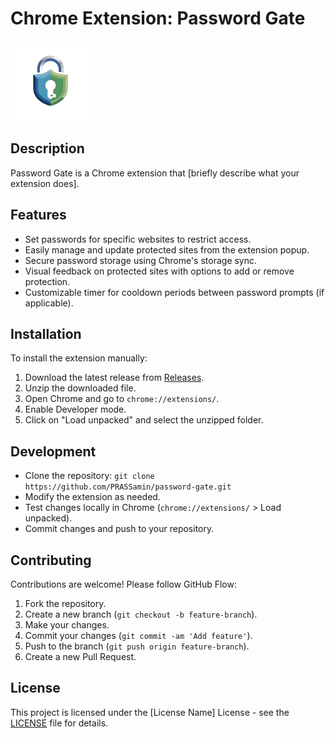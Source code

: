 # Chrome Extension: Password Gate

![Extension Icon](media/icon128.png)

## Description
Password Gate is a Chrome extension that [briefly describe what your extension does].

## Features
- Set passwords for specific websites to restrict access.
- Easily manage and update protected sites from the extension popup.
- Secure password storage using Chrome's storage sync.
- Visual feedback on protected sites with options to add or remove protection.
- Customizable timer for cooldown periods between password prompts (if applicable).

## Installation
To install the extension manually:
1. Download the latest release from [Releases](https://github.com/PRASSamin/password-gate/releases).
2. Unzip the downloaded file.
3. Open Chrome and go to `chrome://extensions/`.
4. Enable Developer mode.
5. Click on "Load unpacked" and select the unzipped folder.

## Development
- Clone the repository: `git clone https://github.com/PRASSamin/password-gate.git`
- Modify the extension as needed.
- Test changes locally in Chrome (`chrome://extensions/` > Load unpacked).
- Commit changes and push to your repository.

## Contributing
Contributions are welcome! Please follow GitHub Flow:
1. Fork the repository.
2. Create a new branch (`git checkout -b feature-branch`).
3. Make your changes.
4. Commit your changes (`git commit -am 'Add feature'`).
5. Push to the branch (`git push origin feature-branch`).
6. Create a new Pull Request.

## License
This project is licensed under the [License Name] License - see the [LICENSE](LICENSE) file for details.
